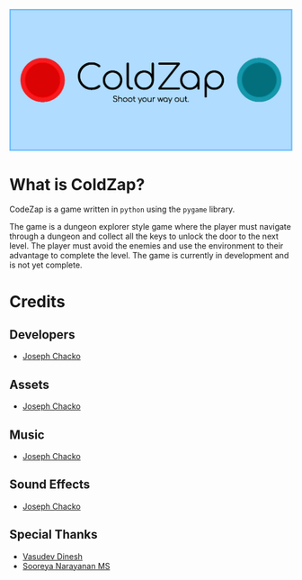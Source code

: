 ![Title Image](assets/images/TitleCard.png)

# What is ColdZap?

CodeZap is a game written in `python` using the `pygame` library.

The game is a dungeon explorer style game where the player must navigate through a dungeon and collect all
the keys to unlock the door to the next level. The player must avoid the enemies and use the environment to
their advantage to complete the level. The game is currently in development and is not yet complete.

# Credits

## Developers

- [Joseph Chacko](https://github.com/CrystallineXXII)

## Assets

- [Joseph Chacko](https://github.com/CrystallineXXII)

## Music

- [Joseph Chacko](https://github.com/CrystallineXXII)

## Sound Effects

- [Joseph Chacko](https://github.com/CrystallineXXII)

## Special Thanks

- [Vasudev Dinesh](https://github.com/reveerb513)
- [Sooreya Narayanan MS](https://github.com/kraitos100)
